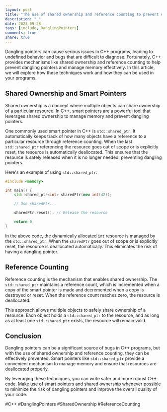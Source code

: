 ```yaml
---
layout: post
title: "The use of shared ownership and reference counting to prevent dangling pointers in C++"
description: " "
date: 2023-09-28
tags: [include, DanglingPointers]
comments: true
share: true
---
```


Dangling pointers can cause serious issues in C++ programs, leading to undefined behavior and bugs that are difficult to diagnose. Fortunately, C++ provides mechanisms like shared ownership and reference counting to help prevent dangling pointers and manage memory effectively. In this article, we will explore how these techniques work and how they can be used in your programs.

## Shared Ownership and Smart Pointers

Shared ownership is a concept where multiple objects can share ownership of a particular resource. In C++, smart pointers are a powerful tool that leverages shared ownership to manage memory and prevent dangling pointers.

One commonly used smart pointer in C++ is `std::shared_ptr`. It automatically keeps track of how many objects have a reference to a particular resource through reference counting. When the last `std::shared_ptr` referencing the resource goes out of scope or is explicitly reset, the resource is automatically deallocated. This ensures that the resource is safely released when it is no longer needed, preventing dangling pointers.

Here's an example of using `std::shared_ptr`:

```cpp
#include <memory>

int main() {
    std::shared_ptr<int> sharedPtr(new int(42));

    // Use sharedPtr...

    sharedPtr.reset(); // Release the resource

    return 0;
}
```

In the above code, the dynamically allocated `int` resource is managed by the `std::shared_ptr`. When the `sharedPtr` goes out of scope or is explicitly reset, the resource is deallocated automatically. This eliminates the risk of having a dangling pointer.

## Reference Counting

Reference counting is the mechanism that enables shared ownership. The `std::shared_ptr` maintains a reference count, which is incremented when a copy of the smart pointer is made and decremented when a copy is destroyed or reset. When the reference count reaches zero, the resource is deallocated.

This approach allows multiple objects to safely share ownership of a resource. Each object holds a `std::shared_ptr` to the resource, and as long as at least one `std::shared_ptr` exists, the resource will remain valid.

## Conclusion

Dangling pointers can be a significant source of bugs in C++ programs, but with the use of shared ownership and reference counting, they can be effectively prevented. Smart pointers like `std::shared_ptr` provide a convenient mechanism to manage memory and ensure that resources are deallocated properly.

By leveraging these techniques, you can write safer and more robust C++ code. Make use of smart pointers and shared ownership whenever possible to minimize the risk of dangling pointers and improve the overall quality of your code.

#C++ #DanglingPointers #SharedOwnership #ReferenceCounting